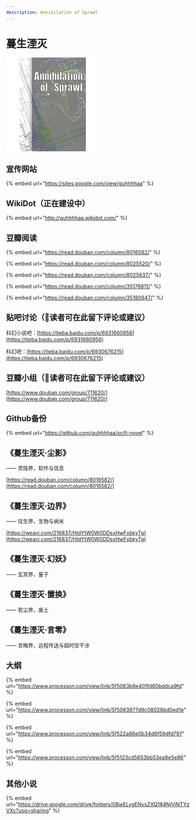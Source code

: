 ```yaml
---
description: Annihilation of Sprawl
---
```


# 蔓生湮灭

![Annihilation of Sprawl](.gitbook/assets/spaces_-m35v6svll3z-ggonuma_avatar-1585389178125.png)

## 宣传网站

{% embed url="https://sites.google.com/view/guhhhhaa" %}

## WikiDot（正在建设中）

{% embed url="http://guhhhhaa.wikidot.com/" %}

## 豆瓣阅读

{% embed url="https://read.douban.com/column/8016582/" %}

{% embed url="https://read.douban.com/column/8025520/" %}

{% embed url="https://read.douban.com/column/8025637/" %}

{% embed url="https://read.douban.com/column/35176811/" %}

{% embed url="https://read.douban.com/column/35180947/" %}

## 贴吧讨论（🌟读者可在此留下评论或建议）

科幻小说吧：[https://tieba.baidu.com/p/6931660956](https://tieba.baidu.com/p/6931660956)

科幻吧：[https://tieba.baidu.com/p/6930676215](https://tieba.baidu.com/p/6930676215)

## 豆瓣小组（🌟读者可在此留下评论或建议）

[https://www.douban.com/group/711620/](https://www.douban.com/group/711620/)

## Github备份

{% embed url="https://github.com/guhhhhaa/scifi-novel" %}

## 《蔓生湮灭·尘影》

—— 灵隐界，软件与信息

[https://read.douban.com/column/8016582/](https://read.douban.com/column/8016582/)

## 《蔓生湮灭·边界》

—— 往生界，生物与纳米

[https://weavi.com/216837/HIdYtW0W0DDsxHwFxbkyTg](https://weavi.com/216837/HIdYtW0W0DDsxHwFxbkyTg)

## 《蔓生湮灭·幻妖》

—— 玄冥界，量子

## 《蔓生湮灭·置换》

—— 若尘界，废土

## 《蔓生湮灭·言零》

—— 言晦界，远程传送与超时空干涉

## 大纲

{% embed url="https://www.processon.com/view/link/5f5063b8e401fd60bddca9fd" %}

{% embed url="https://www.processon.com/view/link/5f5063977d9c08028bd0ed1e" %}

{% embed url="https://www.processon.com/view/link/5f522a86e0b34d6f59dfd797" %}

{% embed url="https://www.processon.com/view/link/5f5123cd5653bb53ea8e5e86" %}

## 其他小说

{% embed url="https://drive.google.com/drive/folders/0BwELygENvsZXQ184NjViNTYzVXc?usp=sharing" %}

